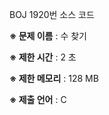 BOJ 1920번 소스 코드

<b>※ 문제 이름</b> : 수 찾기

<b>※ 제한 시간</b> : 2 초

<b>※ 제한 메모리</b> : 128 MB

<b>※ 제출 언어</b> : C